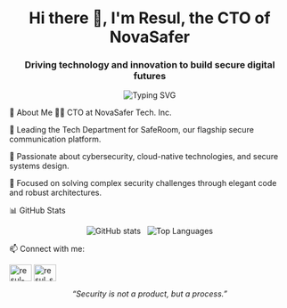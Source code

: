 <h1 align="center">Hi there 👋, I'm Resul, the CTO of NovaSafer</h1>
<h3 align="center">Driving technology and innovation to build secure digital futures</h3>

<p align="center">
<img src="https://www.google.com/search?q=https://readme-typing-svg.herokuapp.com%3Ffont%3DFira%2BCode%26weight%3D500%26size%3D24%26pause%3D1000%26color%3D36BCF7%26center%3Dtrue%26vCenter%3Dtrue%26width%3D435%26lines%3DCTO%2Bat%2BNovaSafer%2BTech.%2BInc.%3BDriving%2Bthe%2BTech%2BDepartment%2Bfor%2BSafeRoom%3BCybersecurity%2B%257C%2BDevSecOps%2B%257C%2BCloud%2BArchitecture" alt="Typing SVG" />
</p>

🧠 About Me
👨‍💼 CTO at NovaSafer Tech. Inc.

🚀 Leading the Tech Department for SafeRoom, our flagship secure communication platform.

🔐 Passionate about cybersecurity, cloud-native technologies, and secure systems design.

🧩 Focused on solving complex security challenges through elegant code and robust architectures.

📊 GitHub Stats
<p align="center">
<img src="https://github-readme-stats.vercel.app/api?username=resulsrky&show_icons=true&theme=radical" alt="GitHub stats" />
&nbsp;
<img src="https://github-readme-stats.vercel.app/api/top-langs/?username=resulsrky&layout=compact&theme=radical" alt="Top Languages" />
</p>

📫 Connect with me:
<p align="left">
<a href="https://www.google.com/search?q=https://www.linkedin.com/in/resul-sar%C4%B1kaya-65a152290" target="_blank"><img align="center" src="https://www.google.com/search?q=https://raw.githubusercontent.com/rahuldkjain/github-profile-readme-generator/main/src/images/icons/Social/linked-in-alt.svg" alt="resul-sarıkaya-65a152290" height="30" width="40" /></a>
<a href="https://www.google.com/search?q=https://www.instagram.com/resul_srky/" target="_blank"><img align="center" src="https://www.google.com/search?q=https://raw.githubusercontent.com/rahuldkjain/github-profile-readme-generator/main/src/images/icons/Social/instagram.svg" alt="resul_srky" height="30" width="40" /></a>
</p>

<p align="center">
<i>“Security is not a product, but a process.”</i>
</p>
